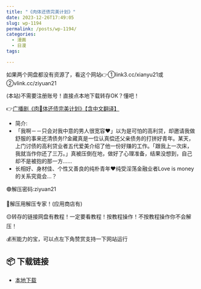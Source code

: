 ```yaml
---
title: "《肉体还债完美计划》"
date: 2023-12-26T17:49:05
slug: wp-1194
permalink: /posts/wp-1194/
categories:
  - 漫画
  - 日漫
tags:

---
```


如果两个网盘都没有资源了，看这个网站👉①link3.cc/xianyu21或②vlink.cc/ziyuan21

(本站)不需要注册账号！直接点本地下载转存OK？懂吧！

👉[广播剧《肉🥩体还债完美计划》【含中文翻译】](https://blziyuan21.com/archives/1202)

*   简介:
*   「我啊－－只会对我中意的男人很宽容♥」以为是可怕的高利贷，却邀请我做舒服的事来还清债务!?金藏真是一位认真偿还父亲债务的打拼好青年。某天，上门讨债的高利贷业者五代爱美介绍了他一份好赚的工作。「跟我上一次床，我就当作你还了三万。」真被压倒在地，做好了心理准备，结果没想到，自己却不是被抱的那一方……
*   长相好、身材佳、个性又善良的纯朴青年❤️纯受淫荡金融业者Love is money的关系究竟会…？

🟢解压密码:ziyuan21

🔵解压用解压专家！(应用商店有)

🟡转存的链接网盘有教程！一定要看教程！按教程操作！不按教程操作你不会解压！

💰🈶能力的宝，可以点左下角赞赏支持一下网站运行

## 📦 下载链接
- [本地下载](https://blziyuan21.com/pay-download/1194?key=9e3938dc4a&down_id=0)


